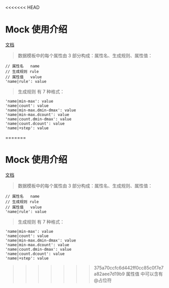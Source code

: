 <<<<<<< HEAD
# Mock 使用介绍
[文档](https://github.com/nuysoft/Mock/wiki/Getting-Started)


> 数据模板中的每个属性由 3 部分构成：属性名、生成规则、属性值： 

```
// 属性名   name
// 生成规则 rule
// 属性值   value
'name|rule': value
```

> 生成规则 有 7 种格式：  

```
'name|min-max': value
'name|count': value
'name|min-max.dmin-dmax': value
'name|min-max.dcount': value
'name|count.dmin-dmax': value
'name|count.dcount': value
'name|+step': value
```

=======
# Mock 使用介绍
[文档](https://github.com/nuysoft/Mock/wiki/Getting-Started)


> 数据模板中的每个属性由 3 部分构成：属性名、生成规则、属性值： 

```
// 属性名   name
// 生成规则 rule
// 属性值   value
'name|rule': value
```

> 生成规则 有 7 种格式：  

```
'name|min-max': value
'name|count': value
'name|min-max.dmin-dmax': value
'name|min-max.dcount': value
'name|count.dmin-dmax': value
'name|count.dcount': value
'name|+step': value
```

>>>>>>> 375a70ccfc6d442ff0cc85c0f7e7a82aee7d19b9
> 属性值 中可以含有 @占位符 